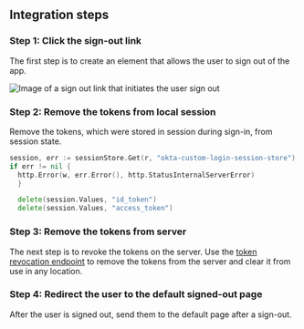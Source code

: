 ## Integration steps

### Step 1: Click the sign-out link

The first step is to create an element that allows the user to sign out of the app.

<div class="common-image-format">

![Image of a sign out link that initiates the user sign out](/img/oie-embedded-sdk/oie-embedded-sdk-go-use-case-simple-sign-out-link.png)

</div>

### Step 2: Remove the tokens from local session

Remove the tokens, which were stored in session during sign-in, from session state.

```go
session, err := sessionStore.Get(r, "okta-custom-login-session-store")
if err != nil {
  http.Error(w, err.Error(), http.StatusInternalServerError)
  }

  delete(session.Values, "id_token")
  delete(session.Values, "access_token")

```

### Step 3: Remove the tokens from server

The next step is to revoke the tokens on the server. Use the
[token revocation endpoint](/docs/guides/revoke-tokens/revokeatrt/)
to remove the tokens from the server and clear it from use in any location.

<!-- The goland SDK and sample app do not have code to revoke a token. It's a bug and a JIRA ticket
has been opened. In the meantime, a reference to manually revoke the token using the endpoints is used. -->

### Step 4: Redirect the user to the default signed-out page

After the user is signed out, send them to the default page after a sign-out.

